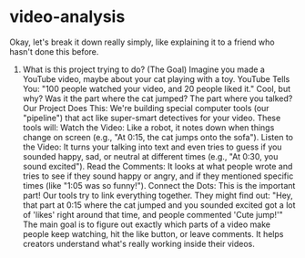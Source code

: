 # video-analysis

Okay, let's break it down really simply, like explaining it to a friend who hasn't done this before.
1. What is this project trying to do? (The Goal)
Imagine you made a YouTube video, maybe about your cat playing with a toy.
YouTube Tells You: "100 people watched your video, and 20 people liked it." Cool, but why? Was it the part where the cat jumped? The part where you talked?
Our Project Does This: We're building special computer tools (our "pipeline") that act like super-smart detectives for your video. These tools will:
Watch the Video: Like a robot, it notes down when things change on screen (e.g., "At 0:15, the cat jumps onto the sofa").
Listen to the Video: It turns your talking into text and even tries to guess if you sounded happy, sad, or neutral at different times (e.g., "At 0:30, you sound excited").
Read the Comments: It looks at what people wrote and tries to see if they sound happy or angry, and if they mentioned specific times (like "1:05 was so funny!").
Connect the Dots: This is the important part! Our tools try to link everything together. They might find out: "Hey, that part at 0:15 where the cat jumped and you sounded excited got a lot of 'likes' right around that time, and people commented 'Cute jump!'"
The main goal is to figure out exactly which parts of a video make people keep watching, hit the like button, or leave comments. It helps creators understand what's really working inside their videos.
